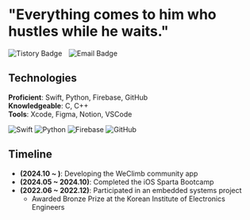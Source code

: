 # "Everything comes to him who hustles while he waits."

<a href="https://daesungstudy.tistory.com/" target="_blank" style="text-decoration: none; margin-right: 10px;">
    <img src="https://img.shields.io/badge/Tistory-FF5722?logo=tistory&logoColor=white" alt="Tistory Badge">
</a>
<a href="mailto:eogud8203@naver.com" target="_blank" style="text-decoration: none;">
    <img src="https://img.shields.io/badge/Email-eogud8203@naver.com-0078D4?logo=microsoft-outlook&logoColor=white" alt="Email Badge">
</a>

## Technologies
**Proficient**: Swift, Python, Firebase, GitHub  
**Knowledgeable**: C, C++  
**Tools**: Xcode, Figma, Notion, VSCode

<div>
  <img src="https://img.icons8.com/color/48/000000/swift.png" alt="Swift">
  <img src="https://img.icons8.com/color/48/000000/python.png" alt="Python">
  <img src="https://img.icons8.com/color/48/000000/firebase.png" alt="Firebase">
  <img src="https://img.icons8.com/color/48/000000/github.png" alt="GitHub">
</div>

## Timeline
- **(2024.10 ~ )**: Developing the WeClimb community app  
- **(2024.05 ~ 2024.10)**: Completed the iOS Sparta Bootcamp  
- **(2022.06 ~ 2022.12)**: Participated in an embedded systems project  
  - Awarded Bronze Prize at the Korean Institute of Electronics Engineers
